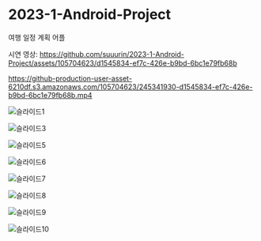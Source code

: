 # 2023-1-Android-Project
여행 일정 계획 어플

시연 영상: https://github.com/suuurin/2023-1-Android-Project/assets/105704623/d1545834-ef7c-426e-b9bd-6bc1e79fb68b

https://github-production-user-asset-6210df.s3.amazonaws.com/105704623/245341930-d1545834-ef7c-426e-b9bd-6bc1e79fb68b.mp4


![슬라이드1](https://github.com/suuurin/2023-1-Android-Project/assets/105704623/0992c0d9-7ec2-47c3-b778-ccdf226a01f7)

![슬라이드3](https://github.com/suuurin/2023-1-Android-Project/assets/105704623/9c526a79-2631-4414-9c5e-5719779114e7)

![슬라이드5](https://github.com/suuurin/2023-1-Android-Project/assets/105704623/c464145c-bee1-46c3-8ea4-16930f18a5e8)

![슬라이드6](https://github.com/suuurin/2023-1-Android-Project/assets/105704623/29b32839-4855-44ad-8fcc-e733ce2bbb41)

![슬라이드7](https://github.com/suuurin/2023-1-Android-Project/assets/105704623/6c69b0a1-c1df-4591-bc7c-4d52997c811c)


![슬라이드8](https://github.com/suuurin/2023-1-Android-Project/assets/105704623/d8c76f44-69d3-435e-aead-3d536977329b)

![슬라이드9](https://github.com/suuurin/2023-1-Android-Project/assets/105704623/e0124eed-2a65-4547-906c-16994a33692a)

![슬라이드10](https://github.com/suuurin/2023-1-Android-Project/assets/105704623/da04dd91-7e35-4130-8aec-07746c3b6367)
